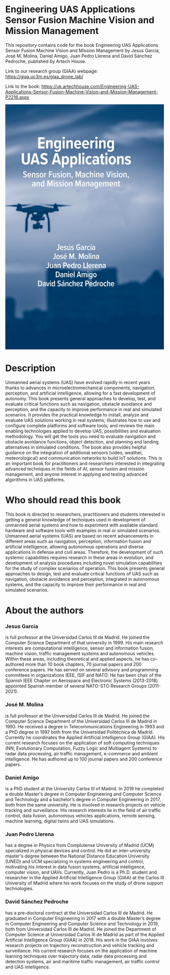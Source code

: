 # Engineering UAS Applications Sensor Fusion Machine Vision and Mission Management
This repository contains code for the book Engineering UAS Applications Sensor Fusion Machine Vision and Mission Management by Jesus Garcia, José M. Molina, Daniel Amigo, Juan Pedro Llerena and David Sánchez Pedroche, published by Artech House.

Link to our research group (GIAA) webpage: https://giaa.uc3m.es/giaa_drone_lab/

Link to the book: https://uk.artechhouse.com/Engineering-UAS-Applications-Sensor-Fusion-Machine-Vision-and-Mission-Management-P2216.aspx

<img src="docs/cover.jpg" alt="cover of the book" width="500px"/>

# Description
Unmanned aerial systems (UAS) have evolved rapidly in recent years thanks to advances in microelectromechanical components, navigation, perception, and artificial intelligence, allowing for a fast development of autonomy. This book presents general approaches to develop, test, and evaluate critical functions such as navigation, obstacle avoidance and perception, and the capacity to improve performance in real and simulated scenarios. It provides the practical knowledge to install, analyze and evaluate UAS solutions working in real systems; illustrates how to use and configure complete platforms and software tools; and reviews the main enabling technologies applied to develop UAS, possibilities and evaluation methodology. You will get the tools you need to evaluate navigation and obstacle avoidance functions, object detection, and planning and landing alternatives in simulated conditions. The book also provides helpful guidance on the integration of additional sensors (video, weather, meteorological) and communication networks to build IoT solutions. This is an important book for practitioners and researchers interested in integrating advanced techniques in the fields of AI, sensor fusion and mission management, and anyone interest in applying and testing advanced algorithms in UAS platforms.

# Who should read this book
This book is directed to researchers, practitioners and students interested in getting a general knowledge of techniques used in development of unmanned aerial systems and how to experiment with available standard hardware and software tools with examples in real or simulated scenarios. Unmanned aerial systems (UAS) are based on recent advancements in different areas such as navigation, perception, information fusion and artificial intelligence, allowing autonomous operations and diverse applications in defense and civil areas. Therefore, the development of such systemic capabilities requires research in these areas in evolution, and development of analysis procedures including novel simulation capabilities for the study of complex scenarios of operation. This book presents general approaches to design, test and evaluate critical functions of UAS such as navigation, obstacle avoidance and perception, integrated in autonomous systems, and the capacity to improve their performance in real and simulated scenarios.

# About the authors
### Jesus García
is full professor at the Universidad Carlos III de Madrid. He joined the Computer Science Department of that university in 1999. His main research interests are computational intelligence, sensor and information fusion, machine vision, traffic management systems and autonomous vehicles. Within these areas, including theoretical and applied aspects, he has co-authored more than 10 book chapters, 70 journal papers and 200 conference papers. He has served on several advisory and programming committees in organizations IEEE, ISIF and NATO. He has been chair of the Spanish IEEE Chapter on Aerospace and Electronic Systems (2013-2018) appointed Spanish member of several NATO-STO Research Groups (2011-2021).

### José M. Molina
is full professor at the Universidad Carlos III de Madrid. He joined the Computer Science Department of the Universidad Carlos III de Madrid in 1993. He received a degree in Telecommunications Engineering in 1993 and a PhD degree in 1997 both from the Universidad Politécnica de Madrid. Currently he coordinates the Applied Artificial Intelligence Group (GIAA). His current research focuses on the application of soft computing techniques (NN, Evolutionary Computation, Fuzzy Logic and Multiagent Systems) to radar data processing, air traffic management, e-commerce and ambient intelligence. He has authored up to 100 journal papers and 200 conference papers.

### Daniel Amigo
is a PhD student at the University Carlos III of Madrid. In 2019 he completed a double Master's degree in Computer Engineering and Computer Science and Technology and a bachelor’s degree in Computer Engineering in 2017, both from the same university. He is involved in research projects on vehicle tracking and surveillance. His research interests lie in the field of air traffic control, data fusion, autonomous vehicles applications, remote sensing, machine learning, digital twins and UAS simulations.

### Juan Pedro Llerena
has a degree in Physics from Complutense University of Madrid (UCM) specialized in physical devices and control. He did an inter-university master's degree between the National Distance Education University (UNED) and UCM specializing in systems engineering and control, motivating his interest in data fusion systems, artificial intelligence, computer vision, and UAVs. Currently, Juan Pedro is a Ph.D. student and researcher in the Applied Artificial Intelligence Group (GIAA) at the Carlos III University of Madrid where his work focuses on the study of drone support technologies.

### David Sánchez Pedroche
has a pre-doctoral contract at the Universidad Carlos III de Madrid. He graduated in Computer Engineering in 2017 with a double Master’s degree in Computer Engineering and Computer Science and Technology in 2019, both from Universidad Carlos III de Madrid. He joined the Department of Computer Science at Universidad Carlos III de Madrid as part of the Applied Artificial Intelligence Group (GIAA) in 2018. His work in the GIAA involves research projects on trajectory reconstruction and vehicle tracking and surveillance. His current research focuses on the application of machine learning techniques over trajectory data, radar data processing and detection systems, air and maritime traffic management, air traffic control and UAS intelligence.